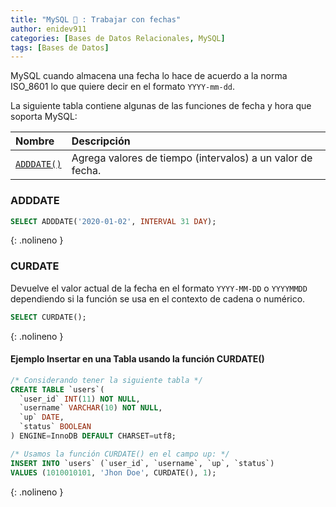 ```yaml
---
title: "MySQL 🐬 : Trabajar con fechas"
author: enidev911
categories: [Bases de Datos Relacionales, MySQL]
tags: [Bases de Datos]
---
```


MySQL cuando almacena una fecha lo hace de acuerdo a la norma ISO_8601 lo que quiere decir en el formato `YYYY-mm-dd`.


La siguiente tabla contiene algunas de las funciones de fecha y hora que soporta MySQL:

|Nombre|Descripción|
|:-----|:----------|
|[`ADDDATE()`](#adddate)|Agrega valores de tiempo (intervalos) a un valor de fecha.|


### ADDDATE

```sql
SELECT ADDDATE('2020-01-02', INTERVAL 31 DAY);
```
{: .nolineno }


### CURDATE

Devuelve el valor actual de la fecha en el formato `YYYY-MM-DD` o `YYYYMMDD` dependiendo si la función se usa en el contexto de cadena o numérico.

```sql
SELECT CURDATE();
```
{: .nolineno }

#### Ejemplo Insertar en una Tabla usando la función CURDATE()


```sql
/* Considerando tener la siguiente tabla */
CREATE TABLE `users`(
  `user_id` INT(11) NOT NULL,
  `username` VARCHAR(10) NOT NULL,
  `up` DATE,
  `status` BOOLEAN
) ENGINE=InnoDB DEFAULT CHARSET=utf8;

/* Usamos la función CURDATE() en el campo up: */
INSERT INTO `users` (`user_id`, `username`, `up`, `status`)
VALUES (1010010101, 'Jhon Doe', CURDATE(), 1);
```
{: .nolineno }
